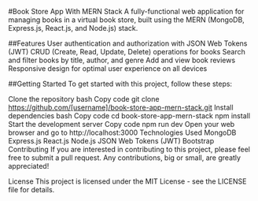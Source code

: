 #Book Store App With MERN Stack
A fully-functional web application for managing books in a virtual book store, built using the MERN (MongoDB, Express.js, React.js, and Node.js) stack.

##Features
User authentication and authorization with JSON Web Tokens (JWT)
CRUD (Create, Read, Update, Delete) operations for books
Search and filter books by title, author, and genre
Add and view book reviews
Responsive design for optimal user experience on all devices

##Getting Started
To get started with this project, follow these steps:

Clone the repository
bash
Copy code
git clone https://github.com/[username]/book-store-app-mern-stack.git
Install dependencies
bash
Copy code
cd book-store-app-mern-stack
npm install
Start the development server
Copy code
npm run dev
Open your web browser and go to http://localhost:3000
Technologies Used
MongoDB
Express.js
React.js
Node.js
JSON Web Tokens (JWT)
Bootstrap
Contributing
If you are interested in contributing to this project, please feel free to submit a pull request. Any contributions, big or small, are greatly appreciated!

License
This project is licensed under the MIT License - see the LICENSE file for details.
